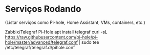 # Serviços Rodando

(Listar serviços como Pi-hole, Home Assistant, VMs, containers, etc.)


Zabbix/Telegraf Pi-Hole
apt install telegraf
curl -sL https://raw.githubusercontent.com/pi-hole/pi-hole/master/advanced/telegraf.conf | sudo tee /etc/telegraf/telegraf.d/pihole.conf